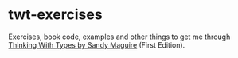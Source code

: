 # twt-exercises

Exercises, book code, examples and other things to get me through [Thinking With Types by Sandy Maguire](https://thinkingwithtypes.com/) (First Edition).
